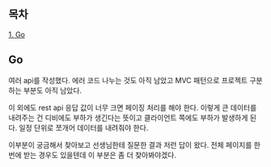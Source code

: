 ## 목차
[1. Go](#go)   

## Go
여러 api를 작성했다. 에러 코드 나누는 것도 아직 남았고 MVC 패턴으로 프로젝트 구분하는 부분도 아직 남았다. 

이 외에도 rest api 응답 값이 너무 크면 페이징 처리를 해야 한다. 이렇게 큰 데이터를 내려주는 건 디비에도 부하가 생긴다는 뜻이고 클라이언트 쪽에도 부하가 발생하게 된다. 일정 단위로 쪼개어 데이터를 내려줘야 한다.

이부분이 궁금해서 찾아보고 선생님한테 질문한 결과 저런 답이 왔다. 전체 페이지를 한 번에 받는 경우도 있을텐데 이 부분은 좀 더 찾아봐야겠다.